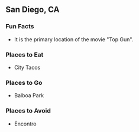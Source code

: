 ## San Diego, CA

### Fun Facts
- It is the primary location of the movie "Top Gun".

### Places to Eat
- City Tacos

### Places to Go
- Balboa Park

### Places to Avoid
- Encontro
